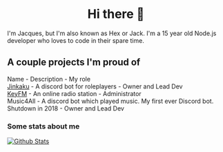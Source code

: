 <h1 align="center">Hi there 👋</h1>

I'm Jacques, but I'm also known as Hex or Jack. I'm a 15 year old Node.js developer who loves to code in their spare time.

## A couple projects I'm proud of
Name - Description - My role<br>
[Jinkaku](https://top.gg/bot/706271163168587848) - A discord bot for roleplayers - Owner and Lead Dev<br>
[KeyFM](https://keyfm.net) - An online radio station - Administrator<br>
Music4All - A discord bot which played music. My first ever Discord bot. Shutdown in 2018 - Owner and Lead Dev

### Some stats about me
[![Github Stats](https://github-readme-stats.vercel.app/api?username=HexDevv)](https://hexdev.xyz)


<!--
**HexDevv/HexDevv** is a ✨ _special_ ✨ repository because its `README.md` (this file) appears on your GitHub profile.

Here are some ideas to get you started:

- 🔭 I’m currently working on ...
- 🌱 I’m currently learning ...
- 👯 I’m looking to collaborate on ...
- 🤔 I’m looking for help with ...
- 💬 Ask me about ...
- 📫 How to reach me: ...
- 😄 Pronouns: ...
- ⚡ Fun fact: ...
-->
